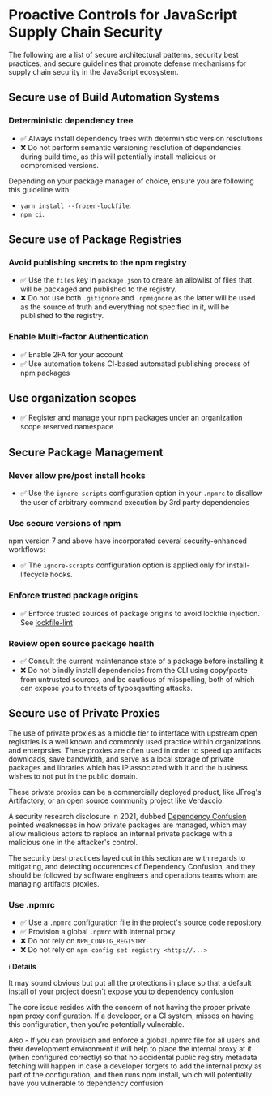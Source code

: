 # Proactive Controls for JavaScript Supply Chain Security

The following are a list of secure architectural patterns, security best practices, and secure guidelines that promote defense mechanisms for supply chain security in the JavaScript ecosystem.

## Secure use of Build Automation Systems

### Deterministic dependency tree

- ✅ Always install dependency trees with deterministic version resolutions
- ❌ Do not perform semantic versioning resolution of dependencies during build time, as this will potentially install malicious or compromised versions.

Depending on your package manager of choice, ensure you are following this guideline with:
* `yarn install --frozen-lockfile`.
* `npm ci`.

## Secure use of Package Registries

### Avoid publishing secrets to the npm registry

- ✅ Use the `files` key in `package.json` to create an allowlist of files that will be packaged and published to the registry.
- ❌ Do not use both `.gitignore` and `.npmignore` as the latter will be used as the source of truth and everything not specified in it, will be published to the registry.

### Enable Multi-factor Authentication 

- ✅ Enable 2FA for your account
- ✅ Use automation tokens CI-based automated publishing process of npm packages

## Use organization scopes

- ✅ Register and manage your npm packages under an organization scope reserved namespace

## Secure Package Management

### Never allow pre/post install hooks

- ✅ Use the `ignore-scripts` configuration option in your `.npmrc` to disallow the user of arbitrary command execution by 3rd party dependencies

### Use secure versions of npm

npm version 7 and above have incorporated several security-enhanced workflows:

- ✅ The `ignore-scripts` configuration option is applied only for install-lifecycle hooks.

### Enforce trusted package origins

- ✅ Enforce trusted sources of package origins to avoid lockfile injection. See [lockfile-lint](https://github.com/lirantal/lockfile-lint)


### Review open source package health

- ✅ Consult the current maintenance state of a package before installing it
- ❌ Do not blindly install dependencies from the CLI using copy/paste from untrusted sources, and be cautious of misspelling, both of which can expose you to threats of typosqautting attacks.

## Secure use of Private Proxies

The use of private proxies as a middle tier to interface with upstream open registries
is a well known and commonly used practice within organizations and enterprsies. These proxies
are often used in order to speed up artifacts downloads, save bandwidth, and serve as a local
storage of private packages and libraries which has IP associated with it and the business
wishes to not put in the public domain.

These private proxies can be a commercially deployed product, like JFrog's Artifactory, or an
open source community project like Verdaccio.

A security research disclosure in 2021, dubbed [Dependency Confusion](https://medium.com/@alex.birsan/dependency-confusion-4a5d60fec610)
pointed weaknesses in how private packages are managed, which may allow malicious actors to
replace an internal private package with a malicious one in the attacker's control.

The security best practices layed out in this section are with regards to mitigating, and detecting
occurences of Dependency Confusion, and they should be followed by software engineers and operations
teams whom are managing artifacts proxies.

### Use .npmrc


- ✅ Use a `.npmrc` configuration file in the project's source code repository
- ✅ Provision a global `.npmrc` with internal proxy
- ❌ Do not rely on `NPM_CONFIG_REGISTRY`
- ❌ Do not rely on `npm config set registry <http://...>`

ℹ️ **Details**

It may sound obvious but put all the protections in place
so that a default install of your project doesn’t expose you to dependency confusion

The core issue resides with the concern of not having the proper private npm proxy configuration.
If a developer, or a CI system, misses on having this configuration, then you’re potentially vulnerable.

Also - 
If you can provision and enforce a global .npmrc file for all users and their development environment it will
help to place the internal proxy at it (when configured correctly) so that no accidental public registry metadata fetching will happen
in case a developer forgets to add the internal proxy as part of the configuration, and then runs npm install, which will potentially
have you vulnerable to dependency confusion

